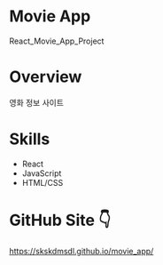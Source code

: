# Movie App 
React_Movie_App_Project

# Overview
영화 정보 사이트 

# Skills
* React
* JavaScript
* HTML/CSS

# GitHub Site 👇
https://skskdmsdl.github.io/movie_app/
